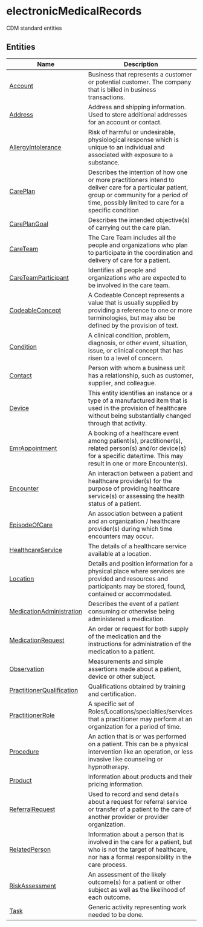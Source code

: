 
# electronicMedicalRecords

CDM standard entities  

## Entities

|Name|Description|
|---|---|
|[Account](Account.cdm.json)|Business that represents a customer or potential customer. The company that is billed in business transactions.|
|[Address](Address.cdm.json)|Address and shipping information. Used to store additional addresses for an account or contact.|
|[AllergyIntolerance](AllergyIntolerance.cdm.json)|Risk of harmful or undesirable, physiological response which is unique to an individual and associated with exposure to a substance.|
|[CarePlan](CarePlan.cdm.json)|Describes the intention of how one or more practitioners intend to deliver care for a particular patient, group or community for a period of time, possibly limited to care for a specific condition|
|[CarePlanGoal](CarePlanGoal.cdm.json)|Describes the intended objective(s) of carrying out the care plan.|
|[CareTeam](CareTeam.cdm.json)|The Care Team includes all the people and organizations who plan to participate in the coordination and delivery of care for a patient.|
|[CareTeamParticipant](CareTeamParticipant.cdm.json)|Identifies all people and organizations who are expected to be involved in the care team.|
|[CodeableConcept](CodeableConcept.cdm.json)|A Codeable Concept represents a value that is usually supplied by providing a reference to one or more terminologies, but may also be defined by the provision of text.|
|[Condition](Condition.cdm.json)|A clinical condition, problem, diagnosis, or other event, situation, issue, or clinical concept that has risen to a level of concern.|
|[Contact](Contact.cdm.json)|Person with whom a business unit has a relationship, such as customer, supplier, and colleague.|
|[Device](Device.cdm.json)|This entity identifies an instance or a type of a manufactured item that is used in the provision of healthcare without being substantially changed through that activity.|
|[EmrAppointment](EmrAppointment.cdm.json)|A booking of a healthcare event among patient(s), practitioner(s), related person(s) and/or device(s) for a specific date/time. This may result in one or more Encounter(s).|
|[Encounter](Encounter.cdm.json)|An interaction between a patient and healthcare provider(s) for the purpose of providing healthcare service(s) or assessing the health status of a patient.|
|[EpisodeOfCare](EpisodeOfCare.cdm.json)|An association between a patient and an organization / healthcare provider(s) during which time encounters may occur.|
|[HealthcareService](HealthcareService.cdm.json)|The details of a healthcare service available at a location.|
|[Location](Location.cdm.json)|Details and position information for a physical place where services are provided and resources and participants may be stored, found, contained or accommodated.|
|[MedicationAdministration](MedicationAdministration.cdm.json)|Describes the event of a patient consuming or otherwise being administered a medication.|
|[MedicationRequest](MedicationRequest.cdm.json)|An order or request for both supply of the medication and the instructions for administration of the medication to a patient.|
|[Observation](Observation.cdm.json)|Measurements and simple assertions made about a patient, device or other subject.|
|[PractitionerQualification](PractitionerQualification.cdm.json)|Qualifications obtained by training and certification.|
|[PractitionerRole](PractitionerRole.cdm.json)|A specific set of Roles/Locations/specialties/services that a practitioner may perform at an organization for a period of time.|
|[Procedure](Procedure.cdm.json)|An action that is or was performed on a patient. This can be a physical intervention like an operation, or less invasive like counseling or hypnotherapy.|
|[Product](Product.cdm.json)|Information about products and their pricing information.|
|[ReferralRequest](ReferralRequest.cdm.json)|Used to record and send details about a request for referral service or transfer of a patient to the care of another provider or provider organization.|
|[RelatedPerson](RelatedPerson.cdm.json)|Information about a person that is involved in the care for a patient, but who is not the target of healthcare, nor has a formal responsibility in the care process.|
|[RiskAssessment](RiskAssessment.cdm.json)|An assessment of the likely outcome(s) for a patient or other subject as well as the likelihood of each outcome.|
|[Task](Task.cdm.json)|Generic activity representing work needed to be done.|
